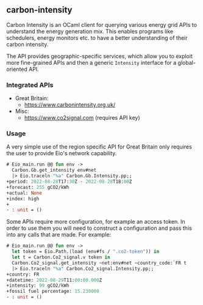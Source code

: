 carbon-intensity
----------------

Carbon Intensity is an OCaml client for querying various energy grid APIs to understand the energy generation mix. This enables programs like schedulers, energy monitors etc. to have a better understanding of their carbon intensity.

The API provides geographic-specific services, which allow you to exploit more fine-grained APIs and then a generic `Intensity` interface for a global-oriented API.

### Integrated APIs

 - Great Britain:
    + https://www.carbonintensity.org.uk/
 - Misc:
    + https://www.co2signal.com (requires API key)

### Usage

A very simple use of the region specific API for Great Britain only requires the user to provide Eio's network capability.

<!-- $MDX skip -->
```ocaml
# Eio_main.run @@ fun env ->
  Carbon.Gb.get_intensity env#net
  |> Eio.traceln "%a" Carbon.Gb.Intensity.pp;;
+period: 2022-08-28T17:30Z - 2022-08-28T18:00Z
+forecast: 255 gCO2/kWh
+actual: None
+index: high
+
- : unit = ()
```

Some APIs require more configuration, for example an access token. In order to use them you will need to construct a configuration and pass this into any calls that are made. For example:

<!-- $MDX skip -->
```ocaml
# Eio_main.run @@ fun env ->
  let token = Eio.Path.(load (env#fs / ".co2-token")) in
  let t = Carbon.Co2_signal.v token in
  Carbon.Co2_signal.get_intensity ~net:env#net ~country_code:`FR t
  |> Eio.traceln "%a" Carbon.Co2_signal.Intensity.pp;;
+country: FR
+datetime: 2022-08-29T11:00:00.000Z
+intensity: 99 gCO2/kWh
+fossil fuel percentage: 15.230000
- : unit = ()
```
